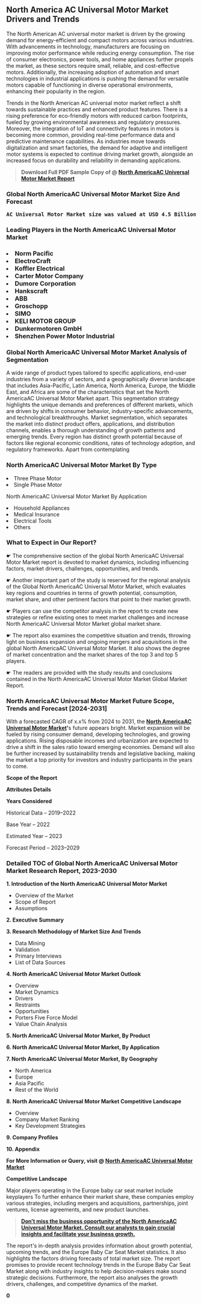<p><h2>North America AC Universal Motor Market Drivers and Trends</h2><p>The North American AC universal motor market is driven by the growing demand for energy-efficient and compact motors across various industries. With advancements in technology, manufacturers are focusing on improving motor performance while reducing energy consumption. The rise of consumer electronics, power tools, and home appliances further propels the market, as these sectors require small, reliable, and cost-effective motors. Additionally, the increasing adoption of automation and smart technologies in industrial applications is pushing the demand for versatile motors capable of functioning in diverse operational environments, enhancing their popularity in the region.</p><p>Trends in the North American AC universal motor market reflect a shift towards sustainable practices and enhanced product features. There is a rising preference for eco-friendly motors with reduced carbon footprints, fueled by growing environmental awareness and regulatory pressures. Moreover, the integration of IoT and connectivity features in motors is becoming more common, providing real-time performance data and predictive maintenance capabilities. As industries move towards digitalization and smart factories, the demand for adaptive and intelligent motor systems is expected to continue driving market growth, alongside an increased focus on durability and reliability in demanding applications.</p></p><blockquote id="" class=""><strong>Download Full PDF Sample Copy of @&nbsp;<a href="https://www.verifiedmarketreports.com/download-sample/?rid=876358&utm_source=GitHub-Jan&utm_medium=262" target="_blank">North AmericaAC Universal Motor Market Report</a>&nbsp;&nbsp;</strong></blockquote><h3 id="" class=""><strong>Global&nbsp;North AmericaAC Universal Motor Market Size And Forecast</strong></h3><pre class="reader-text-block__code-block"><strong>AC Universal Motor Market size was valued at USD 4.5 Billion in 2022 and is projected to reach USD 6.8 Billion by 2030, growing at a CAGR of 6.5% from 2024 to 2030.</strong></pre><h3 id="" class="">Leading Players in the&nbsp;North AmericaAC Universal Motor Market</h3><h3 class=""></Li><Li>Norm Pacific</Li><Li> ElectroCraft</Li><Li> Koffler Electrical</Li><Li> Carter Motor Company</Li><Li> Dumore Corporation</Li><Li> Hankscraft</Li><Li> ABB</Li><Li> Groschopp</Li><Li> SIMO</Li><Li> KELI MOTOR GROUP</Li><Li> Dunkermotoren GmbH</Li><Li> Shenzhen Power Motor Industrial</h3><h3 id="" class="">Global&nbsp;North AmericaAC Universal Motor Market Analysis of Segmentation</h3><p id="" class="">A wide range of product types tailored to specific applications, end-user industries from a variety of sectors, and a geographically diverse landscape that includes Asia-Pacific, Latin America, North America, Europe, the Middle East, and Africa are some of the characteristics that set the North AmericaAC Universal Motor Market apart. This segmentation strategy highlights the unique demands and preferences of different markets, which are driven by shifts in consumer behavior, industry-specific advancements, and technological breakthroughs. Market segmentation, which separates the market into distinct product offers, applications, and distribution channels, enables a thorough understanding of growth patterns and emerging trends. Every region has distinct growth potential because of factors like regional economic conditions, rates of technology adoption, and regulatory frameworks. Apart from contemplating</p><h3 id="" class="">North AmericaAC Universal Motor Market&nbsp;By Type</h3><p></Li><Li>Three Phase Motor</Li><Li> Single Phase Motor</p><div class="" data-test-id=""><p>North AmericaAC Universal Motor Market&nbsp;By Application</p></div><p class=""></Li><Li>Household Appliances</Li><Li> Medical Insurance</Li><Li> Electrical Tools</Li><Li> Others</p><div class="" data-test-id=""><h3><span class="">What to Expect in Our Report?</span></h3></div><div class="" data-test-id=""><p><span class="">☛ The comprehensive section of the global North AmericaAC Universal Motor Market report is devoted to market dynamics, including influencing factors, market drivers, challenges, opportunities, and trends.</span></p></div><div class="" data-test-id=""><p><span class="">☛ Another important part of the study is reserved for the regional analysis of the Global North AmericaAC Universal Motor Market, which evaluates key regions and countries in terms of growth potential, consumption, market share, and other pertinent factors that point to their market growth.</span></p></div><div class="" data-test-id=""><p><span class="">☛ Players can use the competitor analysis in the report to create new strategies or refine existing ones to meet market challenges and increase North AmericaAC Universal Motor Market global market share.</span></p></div><div class="" data-test-id=""><p><span class="">☛ The report also examines the competitive situation and trends, throwing light on business expansion and ongoing mergers and acquisitions in the global North AmericaAC Universal Motor Market. It also shows the degree of market concentration and the market shares of the top 3 and top 5 players.</span></p></div><div class="" data-test-id=""><p><span class="">☛ The readers are provided with the study results and conclusions contained in the North AmericaAC Universal Motor Market Global Market Report.</span></p></div><div class="" data-test-id=""><h3><span class="">North AmericaAC Universal Motor Market Future Scope, Trends and Forecast [2024-2031]</span></h3></div><div class="" data-test-id=""><p><span class="">With a forecasted CAGR of x.x% from 2024 to 2031, the <strong><a href="https://www.verifiedmarketreports.com/download-sample/?rid=876358&utm_source=GitHub-Jan&utm_medium=262" target="_blank">North AmericaAC Universal Motor Market</a>'</strong>s future appears bright. Market expansion will be fueled by rising consumer demand, developing technologies, and growing applications. Rising disposable incomes and urbanization are expected to drive a shift in the sales ratio toward emerging economies. Demand will also be further increased by sustainability trends and legislative backing, making the market a top priority for investors and industry participants in the years to come.</span></p><p id="ember66" class="ember-view reader-text-block__paragraph"><strong>Scope of the Report</strong></p><p id="ember67" class="ember-view reader-text-block__paragraph"><strong>Attributes Details</strong></p><p id="ember68" class="ember-view reader-text-block__paragraph"><strong>Years Considered</strong></p><p id="ember69" class="ember-view reader-text-block__paragraph">Historical Data &ndash; 2019&ndash;2022</p><p id="ember70" class="ember-view reader-text-block__paragraph">Base Year &ndash; 2022</p><p id="ember71" class="ember-view reader-text-block__paragraph">Estimated Year &ndash; 2023</p><p id="ember72" class="ember-view reader-text-block__paragraph">Forecast Period &ndash; 2023&ndash;2029</p></div><h3 id="" class="">Detailed TOC of Global North AmericaAC Universal Motor Market Research Report, 2023-2030</h3><p id="" class=""><strong>1. Introduction of the North AmericaAC Universal Motor Market</strong></p><ul><li>Overview of the Market</li><li>Scope of Report</li><li>Assumptions</li></ul><p id="" class=""><strong>2. Executive Summary</strong></p><p id="" class=""><strong>3. Research Methodology of Market Size And Trends</strong></p><ul><li>Data Mining</li><li>Validation</li><li>Primary Interviews</li><li>List of Data Sources</li></ul><p id="" class=""><strong>4. North AmericaAC Universal Motor Market Outlook</strong></p><ul><li>Overview</li><li>Market Dynamics</li><li>Drivers</li><li>Restraints</li><li>Opportunities</li><li>Porters Five Force Model</li><li>Value Chain Analysis</li></ul><p id="" class=""><strong>5. North AmericaAC Universal Motor Market, By Product</strong></p><p id="" class=""><strong>6. North AmericaAC Universal Motor Market, By Application</strong></p><p id="" class=""><strong>7. North AmericaAC Universal Motor Market, By Geography</strong></p><ul><li>North America</li><li>Europe</li><li>Asia Pacific</li><li>Rest of the World</li></ul><p id="" class=""><strong>8. North AmericaAC Universal Motor Market Competitive Landscape</strong></p><ul><li>Overview</li><li>Company Market Ranking</li><li>Key Development Strategies</li></ul><p id="" class=""><strong>9. Company Profiles</strong></p><p id="" class=""><strong>10. Appendix</strong></p><p><strong>For More Information or Query, visit&nbsp;@ <a href="https://www.verifiedmarketreports.com/product/ac-universal-motor-market/" target="_blank">North AmericaAC Universal Motor Market</a></strong></p><p id="ember61" class="ember-view reader-text-block__paragraph"><strong>Competitive Landscape</strong></p><p id="ember62" class="ember-view reader-text-block__paragraph">Major players operating in the Europe baby car seat market include keyplayers To further enhance their market share, these companies employ various strategies, including mergers and acquisitions, partnerships, joint ventures, license agreements, and new product launches.</p><blockquote id="ember63" class="ember-view reader-text-block__blockquote"><strong><a href="https://www.verifiedmarketreports.com/download-sample/?rid=876358&utm_source=GitHub-Jan&utm_medium=262" target="_blank">Don&rsquo;t miss the business opportunity of the North AmericaAC Universal Motor Market. Consult our analysts to gain crucial insights and facilitate your business growth.</a></strong></blockquote><p id="ember64" class="ember-view reader-text-block__paragraph">The report's in-depth analysis provides information about growth potential, upcoming trends, and the Europe Baby Car Seat Market statistics. It also highlights the factors driving forecasts of total market size. The report promises to provide recent technology trends in the Europe Baby Car Seat Market along with industry insights to help decision-makers make sound strategic decisions. Furthermore, the report also analyses the growth drivers, challenges, and competitive dynamics of the market.</p><p class="ember-view reader-text-block__paragraph"><strong>0</strong></p>
